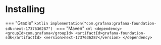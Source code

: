 # Installing

=== "Gradle"
    ```kotlin
    implementation("com.grafana:grafana-foundation-sdk:next-1737636287")
    ```
=== "Maven"
    ```xml
    <dependency>
        <groupId>com.grafana</groupId>
        <artifactId>grafana-foundation-sdk</artifactId>
        <version>next-1737636287</version>
    </dependency>
    ```
